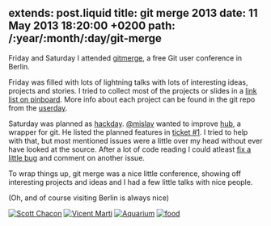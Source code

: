 extends: post.liquid
title: git merge 2013
date: 11 May 2013 18:20:00 +0200
path: /:year/:month/:day/git-merge
---

Friday and Saturday I attended [gitmerge][homepage], a free Git user conference
in Berlin.

Friday was filled with lots of lightning talks with lots of interesting ideas,
projects and stories. I tried to collect most of the projects or slides in a
[link list on pinboard][linklist]. More info about each project can be found in
the git repo from the [userday][].

Saturday was planned as [hackday][]. [@mislav][] wanted to improve [hub][], a
wrapper for git. He listed the planned features in [ticket #1][hubplan]. I
tried to help with that, but most mentioned issues were a little over my head
without ever have looked at the source. After a lot of code reading I could
atleast [fix a little bug][pr327] and comment on another issue.

To wrap things up, git merge was a nice little conference, showing off
interesting projects and ideas and I had a few little talks with nice people.

(Oh, and of course visiting Berlin is always nice)

[![Scott Chacon](//tmp.fnordig.de/gitmerge-2013/th-git-merge-1.jpg)](//tmp.fnordig.de/gitmerge-2013/git-merge-1.jpg)
[![Vicent Marti](//tmp.fnordig.de/gitmerge-2013/th-git-merge-2.jpg)](//tmp.fnordig.de/gitmerge-2013/git-merge-2.jpg)
[![Aquarium](//tmp.fnordig.de/gitmerge-2013/th-git-merge-3.jpg)](//tmp.fnordig.de/gitmerge-2013/git-merge-3.jpg)
[![food](//tmp.fnordig.de/gitmerge-2013/th-git-merge-4.jpg)](//tmp.fnordig.de/gitmerge-2013/git-merge-4.jpg)

[linklist]: https://pinboard.in/u:badboy/t:gitmerge/
[hackday]: https://github.com/git-merge/hack-day
[userday]: https://github.com/git-merge/user-day
[homepage]: http://git-merge.com/
[twitter]: https://twitter.com/badboy_
[hubplan]: https://github.com/git-merge/hack-day/issues/1
[hub]: https://github.com/defunkt/hub
[@mislav]: http://twitter.com/mislav
[pr327]: https://github.com/defunkt/hub/pull/327
